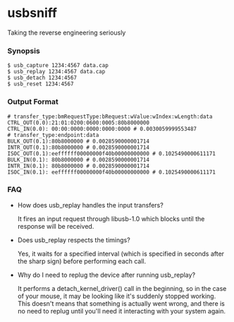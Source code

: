 usbsniff
=========

Taking the reverse engineering seriously

### Synopsis

```nohiglight
$ usb_capture 1234:4567 data.cap
$ usb_replay 1234:4567 data.cap
$ usb_detach 1234:4567
$ usb_reset 1234:4567
```

### Output Format

```nohiglight
# transfer_type:bmRequestType:bRequest:wValue:wIndex:wLength:data
CTRL_OUT(0.0):21:01:0200:0600:0005:80b8000000
CTRL_IN(0.0): 00:00:0000:0000:0000:0000 # 0.0030059999553487
# transfer_type:endpoint:data
BULK_OUT(0.1):80b8000000 # 0.0028590000001714
INTR_OUT(0.1):80b8000000 # 0.0028590000001714
ISOC_OUT(0.1):eeffffff00000000f40b00000000000 # 0.1025490000611171
BULK_IN(0.1): 80b8000000 # 0.0028590000001714
INTR_IN(0.1): 80b8000000 # 0.0028590000001714
ISOC_IN(0.1): eeffffff00000000f40b00000000000 # 0.1025490000611171
```

### FAQ

* How does usb_replay handles the input transfers?

  It fires an input request through libusb-1.0 which blocks until the response will be received.

* Does usb_replay respects the timings?

  Yes, it waits for a specified interval (which is specified in seconds after the sharp sign) before performing each call.

* Why do I need to replug the device after running usb_replay?
 
  It performs a detach_kernel_driver() call in the beginning, so in the case of your mouse, it may be looking like it's suddenly stopped working. This doesn't means that something is actually went wrong, and there is no need to replug until you'll need it interacting with your system again.
